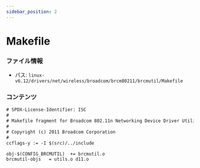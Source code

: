 ```yaml
---
sidebar_position: 2
---
```

# Makefile

### ファイル情報

- パス: `linux-v6.12/drivers/net/wireless/broadcom/brcm80211/brcmutil/Makefile`

### コンテンツ

```txt
# SPDX-License-Identifier: ISC
#
# Makefile fragment for Broadcom 802.11n Networking Device Driver Utilities
#
# Copyright (c) 2011 Broadcom Corporation
#
ccflags-y := -I $(src)/../include

obj-$(CONFIG_BRCMUTIL)	+= brcmutil.o
brcmutil-objs	= utils.o d11.o

```
